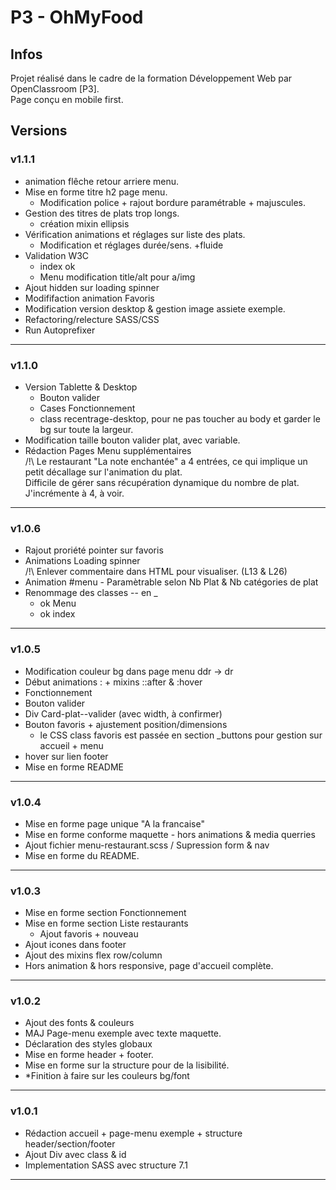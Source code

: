  # P3 - OhMyFood
## Infos  
Projet réalisé dans le cadre de la formation Développement Web par OpenClassroom [P3].  
Page conçu en mobile first.  

## Versions 

### v1.1.1

* animation flêche retour arriere menu.  
* Mise en forme titre h2 page menu.  
    - Modification police + rajout bordure paramétrable + majuscules.  
* Gestion des titres de plats trop longs.  
    - création mixin ellipsis
* Vérification animations et réglages sur liste des plats.  
    - Modification et réglages durée/sens. +fluide  
* Validation W3C  
    - index ok  
    - Menu modification title/alt pour a/img  
* Ajout hidden sur loading spinner  
* Modififaction animation Favoris  
* Modification version desktop & gestion image assiete exemple.  
* Refactoring/relecture SASS/CSS  
* Run Autoprefixer  

*** 

### v1.1.0

* Version Tablette & Desktop  
    - Bouton valider  
    - Cases Fonctionnement  
    - class recentrage-desktop, pour ne pas toucher au body et garder le bg sur toute la largeur.    
* Modification taille bouton valider plat, avec variable.  
* Rédaction Pages Menu supplémentaires  
    /!\ Le restaurant "La note enchantée" a 4 entrées, ce qui implique un petit décallage sur l'animation du plat.   
    Difficile de gérer sans récupération dynamique du nombre de plat. J'incrémente à 4, à voir.  

***

### v1.0.6

* Rajout proriété pointer sur favoris  
* Animations Loading spinner  
/!\ Enlever commentaire dans HTML pour visualiser.  (L13 & L26)
* Animation #menu  - Paramètrable selon Nb Plat & Nb catégories de plat  
* Renommage des classes -- en _  
    - ok Menu  
    - ok index  

***

### v1.0.5

* Modification couleur bg dans page menu ddr -> dr  
* Début animations : + mixins ::after & :hover  
* Fonctionnement  
* Bouton valider  
* Div Card-plat--valider (avec width, à confirmer)  
* Bouton favoris + ajustement position/dimensions  
    - le CSS class favoris est passée en section _buttons pour gestion sur accueil + menu  
* hover sur lien footer  
* Mise en forme README  

***

### v1.0.4

* Mise en forme page unique "A la francaise"  
* Mise en forme conforme maquette - hors animations & media querries   
* Ajout fichier menu-restaurant.scss / Supression form & nav  
* Mise en forme du README.  

***

### v1.0.3

* Mise en forme section Fonctionnement  
* Mise en forme section Liste restaurants  
    - Ajout favoris + nouveau  
* Ajout icones dans footer  
* Ajout des mixins flex row/column  
* Hors animation & hors responsive, page d'accueil complète.  

***

### v1.0.2

* Ajout des fonts & couleurs  
* MAJ Page-menu exemple avec texte maquette.  
* Déclaration des styles globaux  
* Mise en forme header + footer.  
* Mise en forme sur la structure pour de la lisibilité.  
* *Finition à faire sur les couleurs bg/font  

***

### v1.0.1

* Rédaction accueil + page-menu exemple + structure header/section/footer  
* Ajout Div avec class & id  
* Implementation SASS avec structure 7.1  

***